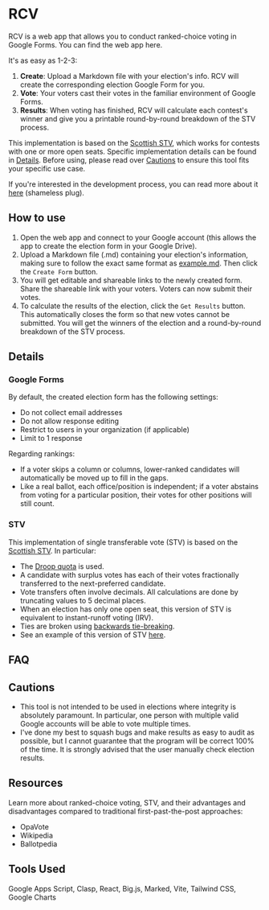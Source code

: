 # RCV
RCV is a web app that allows you to conduct ranked-choice voting in Google Forms. You can find the web app here.

It's as easy as 1-2-3:

1. **Create**: Upload a Markdown file with your election's info. RCV will create the corresponding election Google Form for you.
2. **Vote**: Your voters cast their votes in the familiar environment of Google Forms.
3. **Results**: When voting has finished, RCV will calculate each contest's winner and give you a printable round-by-round breakdown of the STV process.

This implementation is based on the [Scottish STV](https://blog.opavote.com/2016/11/plain-english-explanation-of-scottish.html), which works for contests with one or more open seats. Specific implementation details can be found in [Details](#details). Before using, please read over [Cautions](#cautions) to ensure this tool fits your specific use case.

If you're interested in the development process, you can read more about it [here](#) (shameless plug).

## How to use

<!-- Insert gif screenshot of usage -->

1. Open the web app and connect to your Google account (this allows the app to create the election form in your Google Drive).
2. Upload a Markdown file (.md) containing your election's information, making sure to follow the exact same format as [example.md](#). Then click the `Create Form` button.
3. You will get editable and shareable links to the newly created form. Share the shareable link with your voters. Voters can now submit their votes.
4. To calculate the results of the election, click the `Get Results` button. This automatically closes the form so that new votes cannot be submitted. You will get the winners of the election and a round-by-round breakdown of the STV process.


## Details

### Google Forms
By default, the created election form has the following settings:
- Do not collect email addresses
- Do not allow response editing
- Restrict to users in your organization (if applicable)
- Limit to 1 response

Regarding rankings:
- If a voter skips a column or columns, lower-ranked candidates will automatically be moved up to fill in the gaps.
- Like a real ballot, each office/position is independent; if a voter abstains from voting for a particular position, their votes for other positions will still count.

### STV
This implementation of single transferable vote (STV) is based on the [Scottish STV](https://blog.opavote.com/2016/11/plain-english-explanation-of-scottish.html). In particular:
- The [Droop quota](https://en.wikipedia.org/wiki/Droop_quota) is used.
- A candidate with surplus votes has each of their votes fractionally transferred to the next-preferred candidate.
- Vote transfers often involve decimals. All calculations are done by truncating values to 5 decimal places. 
- When an election has only one open seat, this version of STV is equivalent to instant-runoff voting (IRV).
- Ties are broken using [backwards tie-breaking](https://www.votingmatters.org.uk/ISSUE18/I18P6.PDF).
- See an example of this version of STV [here](https://blog.opavote.com/2016/11/plain-english-explanation-of-scottish.html).


## FAQ



## Cautions

- This tool is not intended to be used in elections where integrity is absolutely paramount. In particular, one person with multiple valid Google accounts will be able to vote multiple times.
- I've done my best to squash bugs and make results as easy to audit as possible, but I cannot guarantee that the program will be correct 100% of the time. It is strongly advised that the user manually check election results.


## Resources

Learn more about ranked-choice voting, STV, and their advantages and disadvantages compared to traditional first-past-the-post approaches:
- OpaVote
- Wikipedia
- Ballotpedia


## Tools Used

Google Apps Script, Clasp, React, Big.js, Marked, Vite, Tailwind CSS, Google Charts
